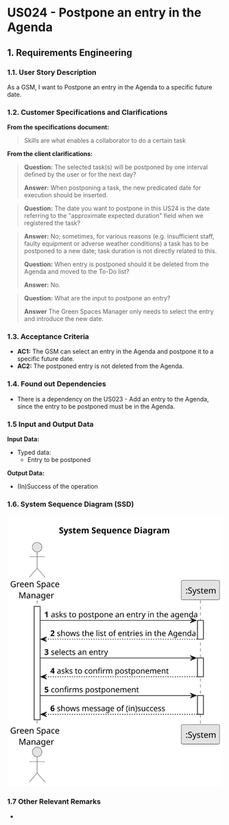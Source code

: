 # US024 - Postpone an entry in the Agenda

## 1. Requirements Engineering

### 1.1. User Story Description

As a GSM, I want to Postpone an entry in the Agenda to a specific future date.

### 1.2. Customer Specifications and Clarifications

**From the specifications document:**

> Skills are what enables a collaborator to do a certain task

**From the client clarifications:**

> **Question:** The selected task(s) will be postponed by one interval defined by the user or for the next day?
>
> **Answer:** When postponing a task, the new predicated date for execution should be inserted.

> **Question:** The date you want to postpone in this US24 is the date referring to the "approximate expected duration" field when we registered the task?

> **Answer:** No; sometimes, for various reasons (e.g. insufficient staff, faulty equipment or adverse weather conditions) a task has to be postponed to a new date; task duration is not directly related to this.
>
> **Question:** When entry is postponed should it be deleted from the Agenda and moved to the To-Do list?
> 
> **Answer:** No.

> **Question:** What are the input to postpone an entry?
> 
> **Answer** The Green Spaces Manager only needs to select the entry and introduce the new date.


### 1.3. Acceptance Criteria

* **AC1:** The GSM can select an entry in the Agenda and postpone it to a specific future date.
* **AC2:** The postponed entry is not deleted from the Agenda.

### 1.4. Found out Dependencies

* There is a dependency on the US023 - Add an entry to the Agenda, since the entry to be postponed must be in the Agenda.

### 1.5 Input and Output Data

**Input Data:**

* Typed data:
  * Entry to be postponed


**Output Data:**

* (In)Success of the operation

### 1.6. System Sequence Diagram (SSD)

![System Sequence Diagram - Alternative One](svg/us024-alternative-one-System_Sequence_Diagram.svg)

### 1.7 Other Relevant Remarks

* 